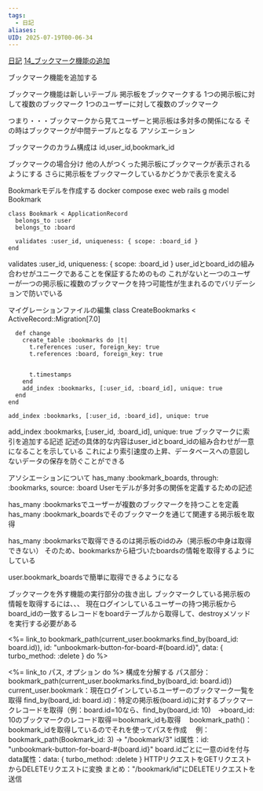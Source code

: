 ```yaml
---
tags:
  - 日記
aliases: 
UID: 2025-07-19T00-06-34
---
```


[日記](日記.md)
[14_ブックマーク機能の追加](14_ブックマーク機能の追加.md)

ブックマーク機能を追加する

ブックマーク機能は新しいテーブル
掲示板をブックマークする
1つの掲示板に対して複数のブックマーク
1つのユーザーに対して複数のブックマーク

つまり・・・ブックマークから見てユーザーと掲示板は多対多の関係になる
その時はブックマークが中間テーブルとなる
アソシエーション

ブックマークのカラム構成は
id,user_id,bookmark_id

ブックマークの場合分け
他の人がつくった掲示板にブックマークが表示されるようにする
さらに掲示板をブックマークしているかどうかで表示を変える

Bookmarkモデルを作成する
docker compose exec web rails g model Bookmark

```
class Bookmark < ApplicationRecord
  belongs_to :user
  belongs_to :board

  validates :user_id, uniqueness: { scope: :board_id }
end
```

validates :user_id, uniqueness: { scope: :board_id }
user_idとboard_idの組み合わせがユニークであることを保証するためのもの
これがないと一つのユーザーが一つの掲示板に複数のブックマークを持つ可能性が生まれるのでバリデーションで防いでいる

マイグレーションファイルの編集
class CreateBookmarks < ActiveRecord::Migration[7.0]

```
  def change
    create_table :bookmarks do |t|
      t.references :user, foreign_key: true
      t.references :board, foreign_key: true
  

      t.timestamps
    end
    add_index :bookmarks, [:user_id, :board_id], unique: true
  end
end

add_index :bookmarks, [:user_id, :board_id], unique: true
```

add_index :bookmarks, [:user_id, :board_id], unique: true
ブックマークに索引を追加する記述
記述の具体的な内容はuser_idとboard_idの組み合わせが一意になることを示している
これにより索引速度の上昇、データベースへの意図しないデータの保存を防ぐことができる

アソシエーションについて
has_many :bookmark_boards, through: :bookmarks, source: :board
Userモデルが多対多の関係を定義するための記述

has_many :bookmarksでユーザーが複数のブックマークを持つことを定義
has_many :bookmark_boardsでそのブックマークを通じて関連する掲示板を取得

has_many :bookmarksで取得できるのは掲示板のidのみ（掲示板の中身は取得できない）
そのため、bookmarksから紐づいたboardsの情報を取得するようにしている

user.bookmark_boardsで簡単に取得できるようになる

ブックマークを外す機能の実行部分の抜き出し
ブックマークしている掲示板の情報を取得するには、、、
現在ログインしているユーザーの持つ掲示板からboard_idの一致するレコードをboardテーブルから取得して、destroyメソッドを実行する必要がある

<%= link_to bookmark_path(current_user.bookmarks.find_by(board_id: board.id)), id: "unbookmark-button-for-board-#{board.id}", data: { turbo_method: :delete } do %>

<%= link_to パス, オプション do %>
構成を分解する
パス部分：bookmark_path(current_user.bookmarks.find_by(board_id: board.id))
		current_user.bookmark：現在ログインしているユーザーのブックマーク一覧を取得
		find_by(board_id: board.id)：特定の掲示板(board.id)に対するブックマークレコードを取得（例：board.id=10なら、find_by(board_id: 10)　→board_id: 10のブックマークのレコード取得＝bookmark_idも取得
	　bookmark_path()：bookmark_idを取得しているのでそれを使ってパスを作成
	　例： bookmark_path(Bookmark_id: 3) -> "/bookmark/3"
id属性：id: "unbookmark-button-for-board-#{board.id}"
		board.idごとに一意のidを付与
data属性：data: { turbo_method: :delete }
		HTTPリクエストをGETリクエストからDELETEリクエストに変換
まとめ："/bookmark/id"にDELETEリクエストを送信
